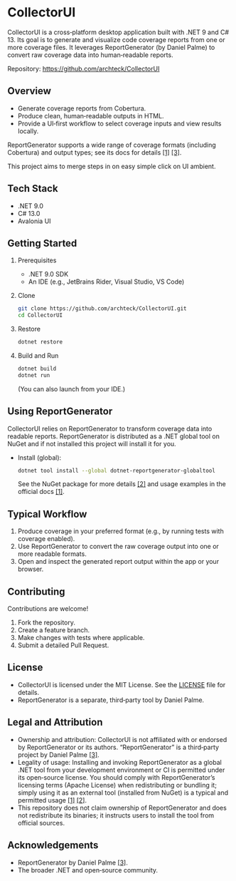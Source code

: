 # CollectorUI

CollectorUI is a cross‑platform desktop application built with .NET 9 and C# 13. Its goal is to generate and visualize code coverage reports from one or more coverage files. It leverages ReportGenerator (by Daniel Palme) to convert raw coverage data into human‑readable reports.

Repository: https://github.com/archteck/CollectorUI

## Overview

- Generate coverage reports from Cobertura.
- Produce clean, human‑readable outputs in HTML.
- Provide a UI‑first workflow to select coverage inputs and view results locally.

ReportGenerator supports a wide range of coverage formats (including Cobertura) and output types; see its docs for details [[1]](https://reportgenerator.io/) [[3]](https://github.com/danielpalme/ReportGenerator).

This project aims to merge steps in on easy simple click on UI ambient.

## Tech Stack

- .NET 9.0
- C# 13.0
- Avalonia UI

## Getting Started

1. Prerequisites
   - .NET 9.0 SDK
   - An IDE (e.g., JetBrains Rider, Visual Studio, VS Code)

2. Clone
   ```bash
   git clone https://github.com/archteck/CollectorUI.git
   cd CollectorUI
   ```

3. Restore
   ```bash
   dotnet restore
   ```

4. Build and Run
   ```bash
   dotnet build
   dotnet run
   ```
   (You can also launch from your IDE.)

## Using ReportGenerator

CollectorUI relies on ReportGenerator to transform coverage data into readable reports. ReportGenerator is distributed as a .NET global tool on NuGet and if not installed this project will install it for you.

- Install (global):
  ```bash
  dotnet tool install --global dotnet-reportgenerator-globaltool
  ```
  See the NuGet package for more details [[2]](https://www.nuget.org/packages/dotnet-reportgenerator-globaltool) and usage examples in the official docs [[1]](https://reportgenerator.io/usage).


## Typical Workflow

1. Produce coverage in your preferred format (e.g., by running tests with coverage enabled).
2. Use ReportGenerator to convert the raw coverage output into one or more readable formats.
3. Open and inspect the generated report output within the app or your browser.

## Contributing

Contributions are welcome!

1. Fork the repository.
2. Create a feature branch.
3. Make changes with tests where applicable.
4. Submit a detailed Pull Request.

## License

- CollectorUI is licensed under the MIT License. See the [LICENSE](LICENSE) file for details.
- ReportGenerator is a separate, third‑party tool by Daniel Palme.

## Legal and Attribution

- Ownership and attribution: CollectorUI is not affiliated with or endorsed by ReportGenerator or its authors. “ReportGenerator” is a third‑party project by Daniel Palme [[3]](https://github.com/danielpalme/ReportGenerator).
- Legality of usage: Installing and invoking ReportGenerator as a global .NET tool from your development environment or CI is permitted under its open‑source license. You should comply with ReportGenerator’s licensing terms (Apache License) when redistributing or bundling it; simply using it as an external tool (installed from NuGet) is a typical and permitted usage [[1]](https://reportgenerator.io/) [[2]](https://www.nuget.org/packages/dotnet-reportgenerator-globaltool).
- This repository does not claim ownership of ReportGenerator and does not redistribute its binaries; it instructs users to install the tool from official sources.

## Acknowledgements

- ReportGenerator by Daniel Palme [[3]](https://github.com/danielpalme/ReportGenerator).
- The broader .NET and open‑source community.
